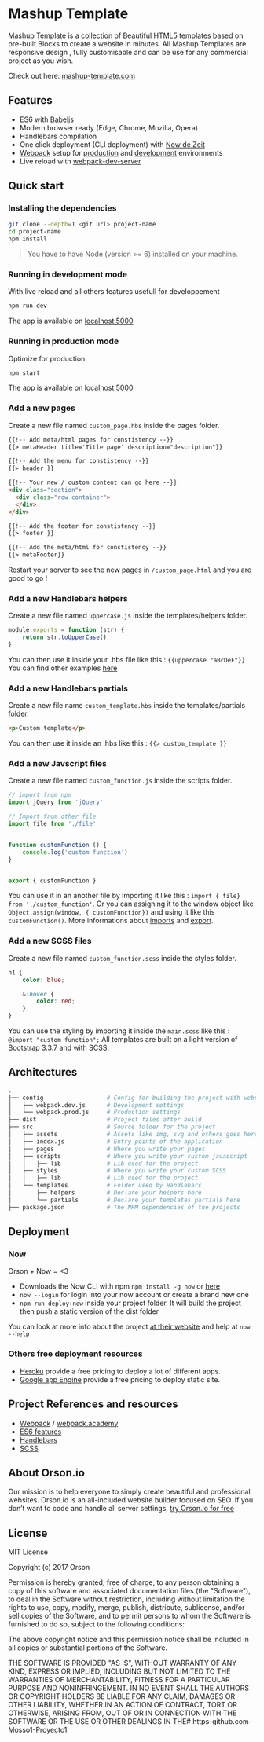 # Mashup Template

Mashup Template is a collection of Beautiful HTML5 templates based on pre-built Blocks to create a website in minutes. All Mashup Templates are responsive design , fully customisable and can be use for any commercial project as you wish.

Check out here: [mashup-template.com](http://mashup-template.com)

## Features

- ES6 with [Babeljs](https://babeljs.io/)
- Modern browser ready (Edge, Chrome, Mozilla, Opera)
- Handlebars compilation
- One click deployment (CLI deployment) with [Now de Zeit](https://zeit.co/)
- [Webpack](https://webpack.js.org) setup for [production](./config/webpack.prod.js) and [development](./config/webpack.dev.js) environments
- Live reload with [webpack-dev-server](https://github.com/webpack/webpack-dev-server)

## Quick start

### Installing the dependencies

```sh
git clone --depth=1 <git url> project-name
cd project-name
npm install
```

> You have to have Node (version >= 6) installed on your machine. 

### Running in development mode

With live reload and all others features usefull for developpement

```sh
npm run dev
```

The app is available on [localhost:5000](http://localhost:5000)

### Running in production mode

Optimize for production

```sh
npm start
```

The app is available on [localhost:5000](http://localhost:5000)

### Add a new pages

Create a new file named `custom_page.hbs` inside the pages folder.

```html
{{!-- Add meta/html pages for constistency --}}
{{> metaHeader title='Title page' description="description"}}

{{!-- Add the menu for constistency --}}
{{> header }}

{{!-- Your new / custom content can go here --}}
<div class="section">
  <div class="row container">
  </div>
</div>

{{!-- Add the footer for constistency --}}
{{> footer }}

{{!-- Add the meta/html for constistency --}}
{{> metaFooter}}
```

Restart your server to see the new pages in `/custom_page.html` and you are good to go !

### Add a new Handlebars helpers

Create a new file named `uppercase.js` inside the templates/helpers folder.

```javascript
module.exports = function (str) {
    return str.toUpperCase()
}
```

You can then use it inside your .hbs file like this : `{{uppercase "aBcDeF"}}`
You can find other examples [here](https://github.com/helpers/handlebars-helpers/tree/master/lib)

### Add a new Handlebars partials

Create a new file name `custom_template.hbs` inside the templates/partials folder.

```html
<p>Custom template</p>
```

You can then use it inside an .hbs like this : `{{> custom_template }}`

### Add a new Javscript files

Create a new file named `custom_function.js` inside the scripts folder.

```javascript
// import from npm 
import jQuery from 'jQuery'

// Import from other file
import file from './file'


function customFunction () {
    console.log('custom function')
}


export { customFunction }
```

You can use it in an another file by importing it like this : `import { file} from './custom_function'`.
Or you can assigning it to the window object like `Object.assign(window, { customFunction})` and using it like this `customFunction()`.
More informations about [imports](https://developer.mozilla.org/fr/docs/Web/JavaScript/Reference/Instructions/import) and [export](https://developer.mozilla.org/fr/docs/Web/JavaScript/Reference/Instructions/export).

### Add a new SCSS files


Create a new file named `custom_function.scss` inside the styles folder.

```scss
h1 {
    color: blue;

    &:hover {
        color: red;
    }
}
```

You can use the styling by importing it inside the `main.scss` like this : `@import "custom_function";`
All templates are built on a light version of Bootstrap 3.3.7 and with SCSS.

## Architectures

```sh
.
├── config                  # Config for building the project with webpack
│   ├── webpack.dev.js      # Development settings
│   └── webpack.prod.js     # Production settings
├── dist                    # Project files after build
├── src                     # Source folder for the project
│   ├── assets              # Assets like img, svg and others goes here
│   ├── index.js            # Entry points of the application
│   ├── pages               # Where you write your pages
│   ├── scripts             # Where you write your custom javascript
│   │   ├── lib             # Lib used for the project
│   ├── styles              # Where you write your custom SCSS
│   │   ├── lib             # Lib used for the project
│   └── templates           # Folder used by Handlebars
│       ├── helpers         # Declare your helpers here
│       └── partials        # Declare your templates partials here
├── package.json            # The NPM dependencies of the projects
```

## Deployment

### Now

Orson + Now = <3

- Downloads the Now CLI with npm `npm install -g now` or [here](https://github.com/zeit/now-cli/releases)
- `now --login` for login into your now account or create a brand new one
- `npm run deploy:now` inside your project folder. It will build the project then push a static version of the dist folder

You can look at more info about the project [at their website](https://zeit.co/now) and help at `now --help`

### Others free deployment resources

- [Heroku](https://www.heroku.com/) provide a free pricing to deploy a lot of different apps.
- [Google app Engine](https://cloud.google.com/appengine/) provide a free pricing to deploy static site.


## Project References and resources

- [Webpack](https://webpack.js.org/) / [webpack.academy](https://webpack.academy/)
- [ES6 features](http://es6-features.org/)
- [Handlebars](http://handlebarsjs.com/)
- [SCSS](http://sass-lang.com/)

## About Orson.io

Our mission is to help everyone to simply create beautiful and professional websites. Orson.io is an all-included website builder focused on SEO. If you don’t want to code and handle all server settings, [try Orson.io for free](http://en.orson.io)
        

## License

MIT License

Copyright (c) 2017 Orson

Permission is hereby granted, free of charge, to any person obtaining a copy
of this software and associated documentation files (the "Software"), to deal
in the Software without restriction, including without limitation the rights
to use, copy, modify, merge, publish, distribute, sublicense, and/or sell
copies of the Software, and to permit persons to whom the Software is
furnished to do so, subject to the following conditions:

The above copyright notice and this permission notice shall be included in all
copies or substantial portions of the Software.

THE SOFTWARE IS PROVIDED "AS IS", WITHOUT WARRANTY OF ANY KIND, EXPRESS OR
IMPLIED, INCLUDING BUT NOT LIMITED TO THE WARRANTIES OF MERCHANTABILITY,
FITNESS FOR A PARTICULAR PURPOSE AND NONINFRINGEMENT. IN NO EVENT SHALL THE
AUTHORS OR COPYRIGHT HOLDERS BE LIABLE FOR ANY CLAIM, DAMAGES OR OTHER
LIABILITY, WHETHER IN AN ACTION OF CONTRACT, TORT OR OTHERWISE, ARISING FROM,
OUT OF OR IN CONNECTION WITH THE SOFTWARE OR THE USE OR OTHER DEALINGS IN THE#   h t t p s - g i t h u b . c o m - M o s s o 1 - P r o y e c t o 1  
 